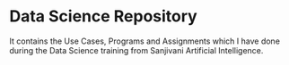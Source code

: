 <h1>Data Science Repository</h1>
<p>It contains the Use Cases, Programs and Assignments which I have done during the Data Science training from Sanjivani Artificial Intelligence.</p>
